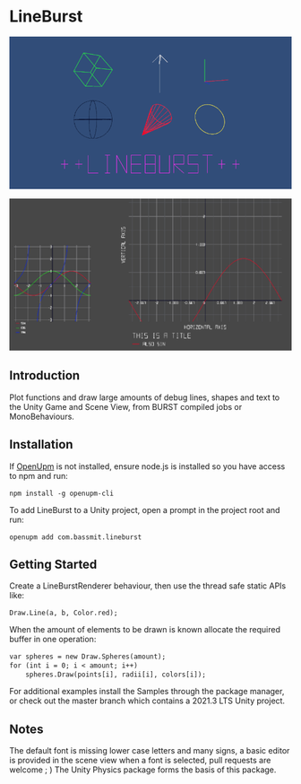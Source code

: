 # LineBurst
<p align="center">
  <img src="https://github.com/bassmit/images/blob/master/LineBurst/lineburst02.png?raw=true">
</p>
<p align="center">
  <img src="https://github.com/bassmit/images/blob/master/LineBurst/lineburst03.png?raw=true">
</p>

## Introduction
Plot functions and draw large amounts of debug lines, shapes and text to the Unity Game and Scene View, from BURST compiled jobs or MonoBehaviours.

## Installation
If [OpenUpm](https://openupm.com/packages/com.bassmit.lineburst/) is not installed, ensure node.js is installed so you have access to npm and run:
    
    npm install -g openupm-cli
    
To add LineBurst to a Unity project, open a prompt in the project root and run:

    openupm add com.bassmit.lineburst
 
## Getting Started
Create a LineBurstRenderer behaviour, then use the thread safe static APIs like:
 
    Draw.Line(a, b, Color.red);
     
When the amount of elements to be drawn is known allocate the required buffer in one operation:

    var spheres = new Draw.Spheres(amount);
    for (int i = 0; i < amount; i++)
        spheres.Draw(points[i], radii[i], colors[i]);
        
For additional examples install the Samples through the package manager, or check out the master branch which contains a 2021.3 LTS Unity project.

## Notes
The default font is missing lower case letters and many signs, a basic editor is provided in the scene view when a font is selected, pull requests are welcome ; ) The Unity Physics package forms the basis of this package.
